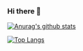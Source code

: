 ### Hi there 👋

[![Anurag's github stats](https://github-readme-stats.vercel.app/api?username=cjw1234567&count_private=true)](https://github.com/anuraghazra/github-readme-stats)




[![Top Langs](https://github-readme-stats.vercel.app/api/top-langs/?username=cjw1234567&&layout=compact&count_private=true&langs_count=10)](https://github.com/anuraghazra/github-readme-stats)

<!--
**cjw1234567/cjw1234567** is a ✨ _special_ ✨ repository because its `README.md` (this file) appears on your GitHub profile.

Here are some ideas to get you started:

- 🔭 I’m currently working on ...
- 🌱 I’m currently learning ...
- 👯 I’m looking to collaborate on ...
- 🤔 I’m looking for help with ...
- 💬 Ask me about ...
- 📫 How to reach me: ...
- 😄 Pronouns: ...
- ⚡ Fun fact: ...
-->
